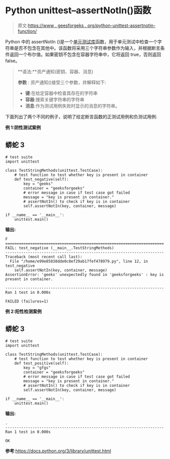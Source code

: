 # Python unittest–assertNotIn()函数

> 原文:[https://www . geesforgeks . org/python-unittest-assertnotin-function/](https://www.geeksforgeeks.org/python-unittest-assertnotin-function/)

Python 中的 assertNotIn ()是一个[单元测试库](https://www.geeksforgeeks.org/unit-testing-python-unittest/)函数，用于单元测试中检查一个字符串是否不包含在其他中。该函数将采用三个字符串参数作为输入，并根据断言条件返回一个布尔值。如果密钥不包含在容器字符串中，它将返回 true，否则返回 false。

> **语法:**资产通知(密钥、容器、消息)
> 
> **参数** : 资产通知()接受三个参数，并解释如下:
> 
> *   **键**:在给定容器中检查其存在的字符串
> *   **容器**:搜索关键字符串的字符串
> *   **消息**:作为测试用例失败时显示的消息的字符串。

下面列出了两个不同的例子，说明了给定断言函数的正测试用例和负测试用例:

**例 1:阴性测试案例**

## 蟒蛇 3

```
# test suite
import unittest

class TestStringMethods(unittest.TestCase):
    # test function to test whether key is present in container
    def test_negative(self):
        key = "geeks"
        container = "geeksforgeeks"
        # error message in case if test case got failed
        message = "key is present in container."
        # assertNotIn() to check if key is in container
        self.assertNotIn(key, container, message)

if __name__ == '__main__':
    unittest.main()
```

**输出:**

```
F
======================================================================
FAIL: test_negative (__main__.TestStringMethods)
----------------------------------------------------------------------
Traceback (most recent call last):
  File "/home/e99e85838dde0c8ef29ab17fef478979.py", line 12, in test_negative
    self.assertNotIn(key, container, message)
AssertionError: 'geeks' unexpectedly found in 'geeksforgeeks' : key is present in container.

----------------------------------------------------------------------
Ran 1 test in 0.000s

FAILED (failures=1)
```

**例 2:阳性检测案例**

## 蟒蛇 3

```
# test suite
import unittest

class TestStringMethods(unittest.TestCase):
    # test function to test whether key is present in container
    def test_positive(self):
        key = "gfgs"
        container = "geeksforgeeks"
        # error message in case if test case got failed
        message = "key is present in container."
        # assertNotIn() to check if key is in container
        self.assertNotIn(key, container, message)

if __name__ == '__main__':
    unittest.main()
```

**输出:**

```
.
----------------------------------------------------------------------
Ran 1 test in 0.000s

OK
```

**参考**:https://docs.python.org/3/library/unittest.html